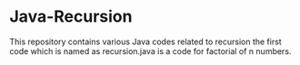 # Java-Recursion
This repository contains various Java codes related to recursion the first code which is named as recursion.java is a code for factorial of n numbers.
